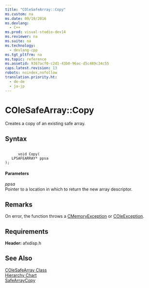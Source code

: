 ```yaml
---
title: "COleSafeArray::Copy"
ms.custom: na
ms.date: 09/19/2016
ms.devlang: 
  - C++
ms.prod: visual-studio-dev14
ms.reviewer: na
ms.suite: na
ms.technology: 
  - devlang-cpp
ms.tgt_pltfrm: na
ms.topic: reference
ms.assetid: 9367acf0-c2d1-43b0-96ac-d5c489c34c55
caps.latest.revision: 13
robots: noindex,nofollow
translation.priority.ht: 
  - de-de
  - ja-jp
---
```

# COleSafeArray::Copy
Creates a copy of an existing safe array.  
  
## Syntax  
  
```  
  
      void Copy(  
   LPSAFEARRAY* ppsa   
);  
```  
  
#### Parameters  
 *ppsa*  
 Pointer to a location in which to return the new array descriptor.  
  
## Remarks  
 On error, the function throws a [CMemoryException](../vs140/CMemoryException-Class.md) or [COleException](../vs140/COleException-Class.md).  
  
## Requirements  
 **Header:** afxdisp.h  
  
## See Also  
 [COleSafeArray Class](../vs140/COleSafeArray-Class.md)   
 [Hierarchy Chart](../vs140/Hierarchy-Chart.md)   
 [SafeArrayCopy](assetId:///8f84d4f6-1852-4ad8-b174-f3fa37e5bbd6)